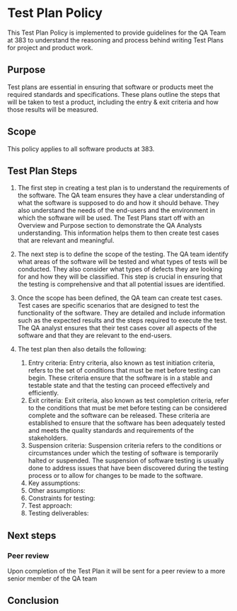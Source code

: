 # Test Plan Policy

This Test Plan Policy is implemented to provide guidelines for the QA Team at 383 to understand the reasoning and process behind writing Test Plans for project and product work. 

## Purpose
Test plans are essential in ensuring that software or products meet the required standards and specifications. These plans outline the steps that will be taken to test a product, including the entry & exit criteria and how those results will be measured.

## Scope
This policy applies to all software products at 383.

## Test Plan Steps
1. The first step in creating a test plan is to understand the requirements of the software. The QA team ensures they have a clear understanding of what the software is supposed to do and how it should behave. They also understand the needs of the end-users and the environment in which the software will be used. The Test Plans start off with an Overview and Purpose section to demonstrate the QA Analysts understanding. This information helps them to then create test cases that are relevant and meaningful.

2. The next step is to define the scope of the testing. The QA team identify what areas of the software will be tested and what types of tests will be conducted. They also consider what types of defects they are looking for and how they will be classified. This step is crucial in ensuring that the testing is comprehensive and that all potential issues are identified.

3. Once the scope has been defined, the QA team can create test cases. Test cases are specific scenarios that are designed to test the functionality of the software. They are detailed and include information such as the expected results and the steps required to execute the test. The QA analyst ensures that their test cases cover all aspects of the software and that they are relevant to the end-users.

4. The test plan then also details the following: 
      1. Entry criteria: Entry criteria, also known as test initiation criteria, refers to the set of conditions that must be met before testing can begin.          These criteria ensure that the software is in a stable and testable state and that the testing can proceed effectively and efficiently.
      2. Exit criteria: Exit criteria, also known as test completion criteria, refer to the conditions that must be met before testing can          be              considered complete and the software can be released. These criteria are established to ensure that the software has been adequately tested and            meets the quality standards and requirements of the stakeholders.
      3. Suspension criteria: Suspension criteria refers to the conditions or circumstances under which the testing of software is temporarily halted or            suspended. The suspension of software testing is usually done to address issues that have been discovered during the testing process or to allow            for changes to be made to the software.
      4. Key assumptions: 
      5. Other assumptions:
      6. Constraints for testing:
      7. Test approach: 
      8. Testing deliverables:

## Next steps
### Peer review
Upon completion of the Test Plan it will be sent for a peer review to a more senior member of the QA team

## Conclusion

